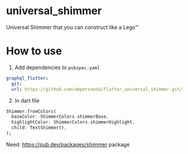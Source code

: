 # universal_shimmer
Universal Shimmer that you can construct like a Lego™

# How to use
1. Add dependencies to `pubspec.yaml`
```yaml
graphql_flutter:
  git:
  url: https://github.com/ampersanda/flutter_universal_shimmer.git/
```

2. In dart file
```dart
Shimmer.fromColors(
  baseColor: ShimmerColors.shimmerBase,
  highlightColor: ShimmerColors.shimmerHighlight,
  child: TextShimmer(),
);
```

Need: https://pub.dev/packages/shimmer package